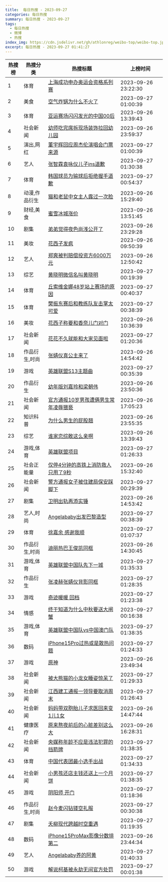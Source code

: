 ```yaml
---
title:  每日热搜 - 2023-09-27
categories: 每日热搜
summary: 每日热搜 - 2023-09-27
tags:
  - 每日热搜
  - 微博
  - 热搜
index_img: https://cdn.jsdelivr.net/gh/athlonreg/weibo-top/weibo-top.jpeg
excerpt: 每日热搜 - 2023-09-27 01:41:27
---
```


| 热搜榜 | 热搜分类 | 热搜标题 | 上榜时间 |
| --- | --- | --- | --- |
| 1 | 体育 | [上海成功申办奥运会资格系列赛](https://s.weibo.com/weibo%3Fq%3D%2523%E4%B8%8A%E6%B5%B7%E6%88%90%E5%8A%9F%E7%94%B3%E5%8A%9E%E5%A5%A5%E8%BF%90%E4%BC%9A%E8%B5%84%E6%A0%BC%E7%B3%BB%E5%88%97%E8%B5%9B%2523) | 2023-09-26 23:22:30 | 
| 2 | 美食 | [空气炸锅为什么不火了](https://s.weibo.com/weibo%3Fq%3D%2523%E7%A9%BA%E6%B0%94%E7%82%B8%E9%94%85%E4%B8%BA%E4%BB%80%E4%B9%88%E4%B8%8D%E7%81%AB%E4%BA%86%2523) | 2023-09-27 01:00:39 | 
| 3 | 体育 | [亚运赛场闪闪发光的中国00后](https://s.weibo.com/weibo%3Fq%3D%2523%E4%BA%9A%E8%BF%90%E8%B5%9B%E5%9C%BA%E9%97%AA%E9%97%AA%E5%8F%91%E5%85%89%E7%9A%84%E4%B8%AD%E5%9B%BD00%E5%90%8E%2523) | 2023-09-26 13:39:43 | 
| 4 | 社会新闻 | [幼师吃完席拆现场装饰拉回幼儿园](https://s.weibo.com/weibo%3Fq%3D%2523%E5%B9%BC%E5%B8%88%E5%90%83%E5%AE%8C%E5%B8%AD%E6%8B%86%E7%8E%B0%E5%9C%BA%E8%A3%85%E9%A5%B0%E6%8B%89%E5%9B%9E%E5%B9%BC%E5%84%BF%E5%9B%AD%2523) | 2023-09-26 23:59:37 | 
| 5 | 演出,网红 | [董宇辉回应周杰伦演唱会门票来源](https://s.weibo.com/weibo%3Fq%3D%2523%E8%91%A3%E5%AE%87%E8%BE%89%E5%9B%9E%E5%BA%94%E5%91%A8%E6%9D%B0%E4%BC%A6%E6%BC%94%E5%94%B1%E4%BC%9A%E9%97%A8%E7%A5%A8%E6%9D%A5%E6%BA%90%2523) | 2023-09-27 01:00:39 | 
| 6 | 艺人 | [张智霖袁咏仪儿子ins道歉](https://s.weibo.com/weibo%3Fq%3D%2523%E5%BC%A0%E6%99%BA%E9%9C%96%E8%A2%81%E5%92%8F%E4%BB%AA%E5%84%BF%E5%AD%90ins%E9%81%93%E6%AD%89%2523) | 2023-09-27 01:30:38 | 
| 7 | 体育 | [韩国球员为输球后拒绝握手道歉](https://s.weibo.com/weibo%3Fq%3D%2523%E9%9F%A9%E5%9B%BD%E7%90%83%E5%91%98%E4%B8%BA%E8%BE%93%E7%90%83%E5%90%8E%E6%8B%92%E7%BB%9D%E6%8F%A1%E6%89%8B%E9%81%93%E6%AD%89%2523) | 2023-09-27 00:54:37 | 
| 8 | 动漫,作品衍生 | [猫和老鼠中女主人露过一次脸](https://s.weibo.com/weibo%3Fq%3D%2523%E7%8C%AB%E5%92%8C%E8%80%81%E9%BC%A0%E4%B8%AD%E5%A5%B3%E4%B8%BB%E4%BA%BA%E9%9C%B2%E8%BF%87%E4%B8%80%E6%AC%A1%E8%84%B8%2523) | 2023-09-26 15:29:40 | 
| 9 | 财经,美食 | [蜜雪冰城涨价](https://s.weibo.com/weibo%3Fq%3D%2523%E8%9C%9C%E9%9B%AA%E5%86%B0%E5%9F%8E%E6%B6%A8%E4%BB%B7%2523) | 2023-09-26 13:51:45 | 
| 10 | 剧集 | [弟弟觉得夜色尚浅公开了](https://s.weibo.com/weibo%3Fq%3D%2523%E5%BC%9F%E5%BC%9F%E8%A7%89%E5%BE%97%E5%A4%9C%E8%89%B2%E5%B0%9A%E6%B5%85%E5%85%AC%E5%BC%80%E4%BA%86%2523) | 2023-09-26 23:29:28 | 
| 11 | 美妆 | [花西子发疯](https://s.weibo.com/weibo%3Fq%3D%2523%E8%8A%B1%E8%A5%BF%E5%AD%90%E5%8F%91%E7%96%AF%2523) | 2023-09-26 09:50:39 | 
| 12 | 艺人 | [郑爽被判赔偿投资方6000万元](https://s.weibo.com/weibo%3Fq%3D%2523%E9%83%91%E7%88%BD%E8%A2%AB%E5%88%A4%E8%B5%94%E5%81%BF%E6%8A%95%E8%B5%84%E6%96%B96000%E4%B8%87%E5%85%83%2523) | 2023-09-26 12:50:42 | 
| 13 | 综艺 | [黄晓明微信名叫黄晓明](https://s.weibo.com/weibo%3Fq%3D%2523%E9%BB%84%E6%99%93%E6%98%8E%E5%BE%AE%E4%BF%A1%E5%90%8D%E5%8F%AB%E9%BB%84%E6%99%93%E6%98%8E%2523) | 2023-09-27 00:19:39 | 
| 14 | 体育 | [丘索维金娜48岁站上赛场的原因](https://s.weibo.com/weibo%3Fq%3D%2523%E4%B8%98%E7%B4%A2%E7%BB%B4%E9%87%91%E5%A8%9C48%E5%B2%81%E7%AB%99%E4%B8%8A%E8%B5%9B%E5%9C%BA%E7%9A%84%E5%8E%9F%E5%9B%A0%2523) | 2023-09-27 00:40:37 | 
| 15 | 体育 | [樊振东赛后和教练队友击掌太可爱](https://s.weibo.com/weibo%3Fq%3D%2523%E6%A8%8A%E6%8C%AF%E4%B8%9C%E8%B5%9B%E5%90%8E%E5%92%8C%E6%95%99%E7%BB%83%E9%98%9F%E5%8F%8B%E5%87%BB%E6%8E%8C%E5%A4%AA%E5%8F%AF%E7%88%B1%2523) | 2023-09-27 00:38:39 | 
| 16 | 美妆 | [花西子称要和香奈儿门对门](https://s.weibo.com/weibo%3Fq%3D%2523%E8%8A%B1%E8%A5%BF%E5%AD%90%E7%A7%B0%E8%A6%81%E5%92%8C%E9%A6%99%E5%A5%88%E5%84%BF%E9%97%A8%E5%AF%B9%E9%97%A8%2523) | 2023-09-26 10:36:39 | 
| 17 | 社会新闻 | [花花不久就能和大家见面啦](https://s.weibo.com/weibo%3Fq%3D%2523%E8%8A%B1%E8%8A%B1%E4%B8%8D%E4%B9%85%E5%B0%B1%E8%83%BD%E5%92%8C%E5%A4%A7%E5%AE%B6%E8%A7%81%E9%9D%A2%E5%95%A6%2523) | 2023-09-27 01:20:36 | 
| 18 | 作品衍生,时尚 | [张婧仪真公主来了](https://s.weibo.com/weibo%3Fq%3D%2523%E5%BC%A0%E5%A9%A7%E4%BB%AA%E7%9C%9F%E5%85%AC%E4%B8%BB%E6%9D%A5%E4%BA%86%2523) | 2023-09-26 14:54:42 | 
| 19 | 游戏 | [英雄联盟S13主题曲](https://s.weibo.com/weibo%3Fq%3D%2523%E8%8B%B1%E9%9B%84%E8%81%94%E7%9B%9FS13%E4%B8%BB%E9%A2%98%E6%9B%B2%2523) | 2023-09-27 00:35:39 | 
| 20 | 作品衍生 | [幼年版刘嘉玲和梁朝伟](https://s.weibo.com/weibo%3Fq%3D%2523%E5%B9%BC%E5%B9%B4%E7%89%88%E5%88%98%E5%98%89%E7%8E%B2%E5%92%8C%E6%A2%81%E6%9C%9D%E4%BC%9F%2523) | 2023-09-26 23:50:36 | 
| 21 | 社会新闻 | [官方通报10岁男孩遭俩男生常年凌辱猥亵](https://s.weibo.com/weibo%3Fq%3D%2523%E5%AE%98%E6%96%B9%E9%80%9A%E6%8A%A510%E5%B2%81%E7%94%B7%E5%AD%A9%E9%81%AD%E4%BF%A9%E7%94%B7%E7%94%9F%E5%B8%B8%E5%B9%B4%E5%87%8C%E8%BE%B1%E7%8C%A5%E4%BA%B5%2523) | 2023-09-26 17:05:23 | 
| 22 | 知识科普 | [为什么男生的屁股翘](https://s.weibo.com/weibo%3Fq%3D%2523%E4%B8%BA%E4%BB%80%E4%B9%88%E7%94%B7%E7%94%9F%E7%9A%84%E5%B1%81%E8%82%A1%E7%BF%98%2523) | 2023-09-26 23:55:35 | 
| 23 | 综艺 | [谁家恋综敢这么亲啊](https://s.weibo.com/weibo%3Fq%3D%2523%E8%B0%81%E5%AE%B6%E6%81%8B%E7%BB%BC%E6%95%A2%E8%BF%99%E4%B9%88%E4%BA%B2%E5%95%8A%2523) | 2023-09-26 13:39:43 | 
| 24 | 游戏,体育 | [英雄联盟项目](https://s.weibo.com/weibo%3Fq%3D%2523%E8%8B%B1%E9%9B%84%E8%81%94%E7%9B%9F%E9%A1%B9%E7%9B%AE%2523) | 2023-09-27 01:26:33 | 
| 25 | 社会正能量 | [仅停4分钟的高铁上消防救人只用了9秒](https://s.weibo.com/weibo%3Fq%3D%2523%E4%BB%85%E5%81%9C4%E5%88%86%E9%92%9F%E7%9A%84%E9%AB%98%E9%93%81%E4%B8%8A%E6%B6%88%E9%98%B2%E6%95%91%E4%BA%BA%E5%8F%AA%E7%94%A8%E4%BA%869%E7%A7%92%2523) | 2023-09-26 15:32:40 | 
| 26 | 社会新闻 | [警方通报女子被住建局保安踩脚下](https://s.weibo.com/weibo%3Fq%3D%2523%E8%AD%A6%E6%96%B9%E9%80%9A%E6%8A%A5%E5%A5%B3%E5%AD%90%E8%A2%AB%E4%BD%8F%E5%BB%BA%E5%B1%80%E4%BF%9D%E5%AE%89%E8%B8%A9%E8%84%9A%E4%B8%8B%2523) | 2023-09-27 00:29:39 | 
| 27 | 剧集 | [卫明出轨再添实锤](https://s.weibo.com/weibo%3Fq%3D%2523%E5%8D%AB%E6%98%8E%E5%87%BA%E8%BD%A8%E5%86%8D%E6%B7%BB%E5%AE%9E%E9%94%A4%2523) | 2023-09-26 14:53:42 | 
| 28 | 艺人,时尚 | [Angelababy出发巴黎造型](https://s.weibo.com/weibo%3Fq%3D%2523Angelababy%E5%87%BA%E5%8F%91%E5%B7%B4%E9%BB%8E%E9%80%A0%E5%9E%8B%2523) | 2023-09-27 00:38:39 | 
| 29 | 体育 | [徐嘉余 感谢我顺](https://s.weibo.com/weibo%3Fq%3D%2523%E5%BE%90%E5%98%89%E4%BD%99%20%E6%84%9F%E8%B0%A2%E6%88%91%E9%A1%BA%2523) | 2023-09-27 01:07:37 | 
| 30 | 作品衍生,时尚 | [迪丽热巴王俊凯同框](https://s.weibo.com/weibo%3Fq%3D%2523%E8%BF%AA%E4%B8%BD%E7%83%AD%E5%B7%B4%E7%8E%8B%E4%BF%8A%E5%87%AF%E5%90%8C%E6%A1%86%2523) | 2023-09-26 14:30:45 | 
| 31 | 游戏,体育 | [英雄联盟中国队先下一城](https://s.weibo.com/weibo%3Fq%3D%2523%E8%8B%B1%E9%9B%84%E8%81%94%E7%9B%9F%E4%B8%AD%E5%9B%BD%E9%98%9F%E5%85%88%E4%B8%8B%E4%B8%80%E5%9F%8E%2523) | 2023-09-27 01:35:33 | 
| 32 | 作品衍生 | [张凌赫张婧仪背影同框](https://s.weibo.com/weibo%3Fq%3D%2523%E5%BC%A0%E5%87%8C%E8%B5%AB%E5%BC%A0%E5%A9%A7%E4%BB%AA%E8%83%8C%E5%BD%B1%E5%90%8C%E6%A1%86%2523) | 2023-09-27 01:28:35 | 
| 33 | 游戏 | [奇迹暖暖 回档](https://s.weibo.com/weibo%3Fq%3D%2523%E5%A5%87%E8%BF%B9%E6%9A%96%E6%9A%96%20%E5%9B%9E%E6%A1%A3%2523) | 2023-09-27 01:23:38 | 
| 34 | 情感 | [终于知道为什么中秋要送大闸蟹](https://s.weibo.com/weibo%3Fq%3D%2523%E7%BB%88%E4%BA%8E%E7%9F%A5%E9%81%93%E4%B8%BA%E4%BB%80%E4%B9%88%E4%B8%AD%E7%A7%8B%E8%A6%81%E9%80%81%E5%A4%A7%E9%97%B8%E8%9F%B9%2523) | 2023-09-27 00:16:38 | 
| 35 | 游戏,体育 | [英雄联盟中国队vs中国澳门队](https://s.weibo.com/weibo%3Fq%3D%2523%E8%8B%B1%E9%9B%84%E8%81%94%E7%9B%9F%E4%B8%AD%E5%9B%BD%E9%98%9Fvs%E4%B8%AD%E5%9B%BD%E6%BE%B3%E9%97%A8%E9%98%9F%2523) | 2023-09-27 01:38:35 | 
| 36 | 数码 | [iPhone15Pro过热或是散热问题](https://s.weibo.com/weibo%3Fq%3D%2523iPhone15Pro%E8%BF%87%E7%83%AD%E6%88%96%E6%98%AF%E6%95%A3%E7%83%AD%E9%97%AE%E9%A2%98%2523) | 2023-09-27 01:24:33 | 
| 37 | 游戏 | [原神](https://s.weibo.com/weibo%3Fq%3D%2523%E5%8E%9F%E7%A5%9E%2523) | 2023-09-26 23:49:34 | 
| 38 | 社会新闻 | [被大熊猫的小龙女睡姿惊呆了](https://s.weibo.com/weibo%3Fq%3D%2523%E8%A2%AB%E5%A4%A7%E7%86%8A%E7%8C%AB%E7%9A%84%E5%B0%8F%E9%BE%99%E5%A5%B3%E7%9D%A1%E5%A7%BF%E6%83%8A%E5%91%86%E4%BA%86%2523) | 2023-09-27 01:29:33 | 
| 39 | 社会新闻 | [江西建工通报一领导要取消周末](https://s.weibo.com/weibo%3Fq%3D%2523%E6%B1%9F%E8%A5%BF%E5%BB%BA%E5%B7%A5%E9%80%9A%E6%8A%A5%E4%B8%80%E9%A2%86%E5%AF%BC%E8%A6%81%E5%8F%96%E6%B6%88%E5%91%A8%E6%9C%AB%2523) | 2023-09-27 01:26:43 | 
| 40 | 社会新闻 | [妈妈带双胞胎儿子求医回来变1儿1女](https://s.weibo.com/weibo%3Fq%3D%2523%E5%A6%88%E5%A6%88%E5%B8%A6%E5%8F%8C%E8%83%9E%E8%83%8E%E5%84%BF%E5%AD%90%E6%B1%82%E5%8C%BB%E5%9B%9E%E6%9D%A5%E5%8F%981%E5%84%BF1%E5%A5%B3%2523) | 2023-09-26 14:47:44 | 
| 41 | 健康医疗 | [原来熬夜前后的心脏差别这么大](https://s.weibo.com/weibo%3Fq%3D%2523%E5%8E%9F%E6%9D%A5%E7%86%AC%E5%A4%9C%E5%89%8D%E5%90%8E%E7%9A%84%E5%BF%83%E8%84%8F%E5%B7%AE%E5%88%AB%E8%BF%99%E4%B9%88%E5%A4%A7%2523) | 2023-09-26 16:28:31 | 
| 42 | 社会新闻 | [央媒称年龄不应是违法犯罪的挡箭牌](https://s.weibo.com/weibo%3Fq%3D%2523%E5%A4%AE%E5%AA%92%E7%A7%B0%E5%B9%B4%E9%BE%84%E4%B8%8D%E5%BA%94%E6%98%AF%E8%BF%9D%E6%B3%95%E7%8A%AF%E7%BD%AA%E7%9A%84%E6%8C%A1%E7%AE%AD%E7%89%8C%2523) | 2023-09-27 01:38:35 | 
| 43 | 体育 | [中国代表团最小选手出战](https://s.weibo.com/weibo%3Fq%3D%2523%E4%B8%AD%E5%9B%BD%E4%BB%A3%E8%A1%A8%E5%9B%A2%E6%9C%80%E5%B0%8F%E9%80%89%E6%89%8B%E5%87%BA%E6%88%98%2523) | 2023-09-27 01:34:33 | 
| 44 | 社会新闻 | [小男孩还店主钱还送上一个月饼](https://s.weibo.com/weibo%3Fq%3D%2523%E5%B0%8F%E7%94%B7%E5%AD%A9%E8%BF%98%E5%BA%97%E4%B8%BB%E9%92%B1%E8%BF%98%E9%80%81%E4%B8%8A%E4%B8%80%E4%B8%AA%E6%9C%88%E9%A5%BC%2523) | 2023-09-27 01:38:35 | 
| 45 | 游戏 | [阴阳师 开门](https://s.weibo.com/weibo%3Fq%3D%2523%E9%98%B4%E9%98%B3%E5%B8%88%20%E5%BC%80%E9%97%A8%2523) | 2023-09-27 01:18:36 | 
| 46 | 作品衍生,时尚 | [赵今麦闪钻镂空礼服](https://s.weibo.com/weibo%3Fq%3D%2523%E8%B5%B5%E4%BB%8A%E9%BA%A6%E9%97%AA%E9%92%BB%E9%95%82%E7%A9%BA%E7%A4%BC%E6%9C%8D%2523) | 2023-09-27 00:30:38 | 
| 47 | 剧集 | [夭柳现代跨越时空重遇](https://s.weibo.com/weibo%3Fq%3D%2523%E5%A4%AD%E6%9F%B3%E7%8E%B0%E4%BB%A3%E8%B7%A8%E8%B6%8A%E6%97%B6%E7%A9%BA%E9%87%8D%E9%81%87%2523) | 2023-09-27 01:19:35 | 
| 48 | 数码 | [iPhone15ProMax影像分数排第二](https://s.weibo.com/weibo%3Fq%3D%2523iPhone15ProMax%E5%BD%B1%E5%83%8F%E5%88%86%E6%95%B0%E6%8E%92%E7%AC%AC%E4%BA%8C%2523) | 2023-09-26 23:44:34 | 
| 49 | 艺人 | [Angelababy养的阿黄](https://s.weibo.com/weibo%3Fq%3D%2523Angelababy%E5%85%BB%E7%9A%84%E9%98%BF%E9%BB%84%2523) | 2023-09-27 01:40:33 | 
| 50 | 游戏 | [解说柯基被永劫无间官方处罚](https://s.weibo.com/weibo%3Fq%3D%2523%E8%A7%A3%E8%AF%B4%E6%9F%AF%E5%9F%BA%E8%A2%AB%E6%B0%B8%E5%8A%AB%E6%97%A0%E9%97%B4%E5%AE%98%E6%96%B9%E5%A4%84%E7%BD%9A%2523) | 2023-09-27 00:01:38 | 
